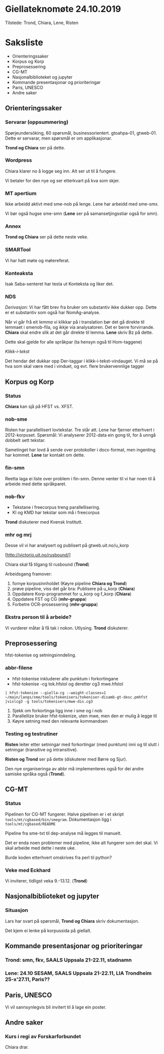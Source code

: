 # Giellateknomøte 24.10.2019

Tilstede: Trond, Chiara, Lene, Risten

# Saksliste
* Orienteringssaker
* Korpus og Korp
* Preprosessering
* CG-MT
* Nasjonalbiblioteket og jupyter
* Kommande presentasjonar og prioriteringar
* Paris, UNESCO
* Andre saker

## Orienteringssaker

###  Servarar (oppsummering)

Spørjeundersöking, 60 spørsmål, businessorientert.
gtoahpa-01, gtweb-01. Dette er servarar, men spørsmål er om applikasjonar.

**Trond og Chiara** ser på dette.

###  Wordpress

Chiara klarer no å logge seg inn. Alt ser ut til å fungere.

Vi betaler for den nye og ser etterkvart på kva som skjer.

###  MT apertium

Ikke arbeidd aktivt med sme-nob på lenge. Lene har arbeidd med sme-smx.

Vi bør også hugse sme-smn (**Lene** ser på samansetjingsstiar også for smn).

### Annex

**Trond og Chiara** ser på dette neste veke.

### SMARTool

Vi har hatt møte og møtereferat.

### Konteaksta

Isak Saba-senteret har testa ut Konteksta og liker det.

### NDS

*Derivasjon:*
Vi har fått brev fra bruker om substantiv ikke dukker opp. Dette er et substantiv som også har NomAg-analyse.

Når vi går frå eit *lemma* vi klikkar på i translation bør det gå direkte til lemmaet i smenob-fila, og ikkje via analysatoren. Det er berre forvirrande. **Chiara** skal endre slik at det går direkte til lemma. **Lene** skriv Bz på dette.

Dette skal gjelde for alle språkpar (ta hensyn også til Hom-taggene)

*Klikk-i-tekst*

Det hendar det dukkar opp Der-taggar i klikk-i-tekst-vindauget. Vi må se på hva som skal være med i vinduet, og evt. flere brukervennlige tagger

## Korpus og Korp

###  Status
**Chiara** kan sjå på HFST vs. XFST.

###  nob-sme
Risten har parallellisert lovtekstar. Tre står att. Lene har fjerner etterhvert i 2012-korpuset. Spørsmål: Vi analyserer 2012-data ein gong til, for å unngå dobbelt sett tekstar.

Sametinget har lovd å sende over protokoller i docx-format, men ingenting har kommet. **Lene** tar kontakt om dette.

###  fin-smn

Reetta laga ei liste over problem i fin-smn. Denne venter til vi har noen til å arbeide med dette språkparet.

###  nob-fkv

* Tekstane i freecorpus treng parallellisering.
* KI og KMD har tekstar som må i freecorpus

**Trond** diskuterer med Kvensk Institutt.

###  mhr og mrj

Desse vil vi har analysert og publisert på gtweb.uit.no/u_korp

[http://victorio.uit.no/rusbound/]

Chiara skal få tilgang til rusbound (**Trond**)

Arbeidsgang framover:

1. fornye korpusinnholdet (Køyre pipeline **Chiara og Trond**)
1. prøve pipeline, viss det går bra: Publisere på u_korp (**Chiara**)
1. Oppdatere Korp-programmet for u_korp og f_korp (**Chiara**)
1. Oppdatere FST og CG (**mhr-gruppa**)
1. Forbetre OCR-prosessering  (**mhr-gruppa**)

###  Ekstra person til å arbeide?

Vi vurderer måtar å få tak i nokon. Utlysing. **Trond** diskuterer.

## Preprosessering

hfst-tokenise og setningsinndeling.

###  abbr-filene

* hfst-tokenise inkluderer alle punktum i forkortingane
* hfst-tokenise -cg tok.hfstol og deretter cg3 mwe.hfstol

```
| hfst-tokenize --giella-cg --weight-classes=1 ~/main/langs/sme/tools/tokenisers/tokeniser-disamb-gt-desc.pmhfst |vislcg3 -g tools/tokenisers/mwe-dis.cg3
```

1. Sjekk om forkortinga ligg inne i sme og i nob
1. Parallellize bruker hfst-tokenize, uten mwe, men den er mulig å legge til
1. Køyre setning med den relevante kommandoen

###  Testing og testrutiner

**Risten** leiter etter setningar med forkortingar (med punktum) inni og til slutt i setningar (transitive og intransitive).

**Risten og Trond** ser på dette (diskuterer med Børre og Sjur).

Den nye organiseringa av abbr må implementeres også for dei andre samiske språka også (**Trond**).

## CG-MT

###  Status
Pipelinen for CG-MT fungerer. Halve pipelinen er i et skript  `tools/mt/cgbased/bin/smegram`. Dokumentasjon ligg i  `tools/mt/cgbased/README`

Pipeline fra sme-txt til dep-analyse må legges til manuelt.

Det er enda noen problemer med pipeline, ikke alt fungerer som det skal. Vi skal arbeide med dette i neste uke.

Burde koden etterhvert omskrives fra perl til python?

###  Veke med Eckhard

Vi inviterer, tidligst veka 9.-13.12. (**Trond**)

## Nasjonalbiblioteket og jupyter

###  Situasjon
Lars har svart på spørsmål, **Trond og Chiara** skriv dokumentasjon.

Det kjem ei lenke på korpussida på giellalt.

## Kommande presentasjonar og prioriteringar
###  Trond: smn, fkv, SAALS Uppsala 21-22.11, stadnamn
###  Lene: 24.10 SESAM, SAALS Uppsala 21-22.11, LIA Trondheim 25-x'27.11, Paris??

## Paris, UNESCO

Vi vil sannsynlegvis bli invitert til å lage ein poster.

## Andre saker

### Kurs i regi av Forskarforbundet

Chiara drar.
